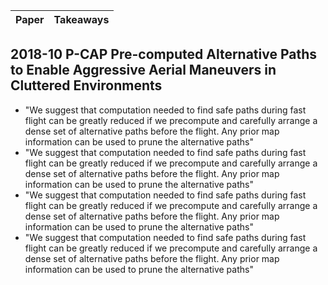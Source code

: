 | Paper | Takeaways |
| :--- | :--- |



## 2018-10 P-CAP Pre-computed Alternative Paths to Enable Aggressive Aerial Maneuvers in Cluttered Environments
- "We suggest that computation needed to find safe paths during fast flight can be greatly reduced if we precompute and carefully arrange a dense set of alternative paths before the flight. Any prior map information can be used to prune the alternative paths"
- "We suggest that computation needed to find safe paths during fast flight can be greatly reduced if we precompute and carefully arrange a dense set of alternative paths before the flight. Any prior map information can be used to prune the alternative paths"
- "We suggest that computation needed to find safe paths during fast flight can be greatly reduced if we precompute and carefully arrange a dense set of alternative paths before the flight. Any prior map information can be used to prune the alternative paths"
- "We suggest that computation needed to find safe paths during fast flight can be greatly reduced if we precompute and carefully arrange a dense set of alternative paths before the flight. Any prior map information can be used to prune the alternative paths"

